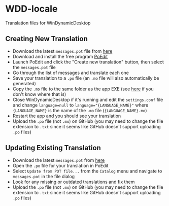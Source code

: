 # WDD-locale
Translation files for WinDynamicDesktop

## Creating New Translation

* Download the latest `messages.pot` file from [here](https://github.com/t1m0thyj/WDD-locale/blob/master/messages.pot)
* Download and install the free program [PoEdit](https://poedit.net/)
* Launch PoEdit and click the "Create new translation" button, then select the `messages.pot` file
* Go through the list of messages and translate each one
* Save your translation to a `.po` file (an `.mo` file will also automatically be generated)
* Copy the `.mo` file to the same folder as the app EXE (see [here](https://github.com/t1m0thyj/WinDynamicDesktop/wiki/Troubleshooting#finding-where-app-is-installed) if you don't know where that is)
* Close WinDynamicDesktop if it's running and edit the `settings.conf` file and change `language=null` to `language="{LANGUAGE_NAME}"` where `{LANGUAGE_NAME}` is the name of the `.mo` file (`{LANGUAGE_NAME}.mo`)
* Restart the app and you should see your translation
* Upload the `.po` file (not `.mo`) on GitHub (you may need to change the file extension to `.txt` since it seems like GitHub doesn't support uploading `.po` files)

## Updating Existing Translation

* Download the latest `messages.pot` from [here](https://github.com/t1m0thyj/WDD-locale/blob/master/messages.pot)
* Open the `.po` file for your translation in PoEdit
* Select `Update from POT file...` from the `Catalog` menu and navigate to `messages.pot` in the file dialog
* Look for any missing or outdated translations and fix them
* Upload the `.po` file (not `.mo`) on GitHub (you may need to change the file extension to `.txt` since it seems like GitHub doesn't support uploading `.po` files)
